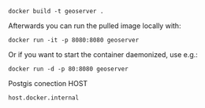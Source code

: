 ```shell
docker build -t geoserver .
```

Afterwards you can run the pulled image locally with:

```shell
docker run -it -p 8080:8080 geoserver
```

Or if you want to start the container daemonized, use e.g.:

```shell
docker run -d -p 80:8080 geoserver
```
Postgis conection
HOST 
```shell
host.docker.internal 
```
